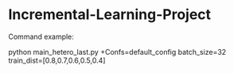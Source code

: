 # Incremental-Learning-Project

Command example: 

python main_hetero_last.py +Confs=default_config batch_size=32 train_dist=[0.8,0.7,0.6,0.5,0.4] 
